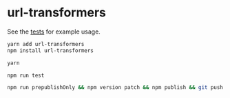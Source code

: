 # url-transformers

See the [tests] for example usage.

```sh
yarn add url-transformers
npm install url-transformers
```

```sh
yarn

npm run test

npm run prepublishOnly && npm version patch && npm publish && git push && git push --tags
```

[tests]: ./src/tests.ts
